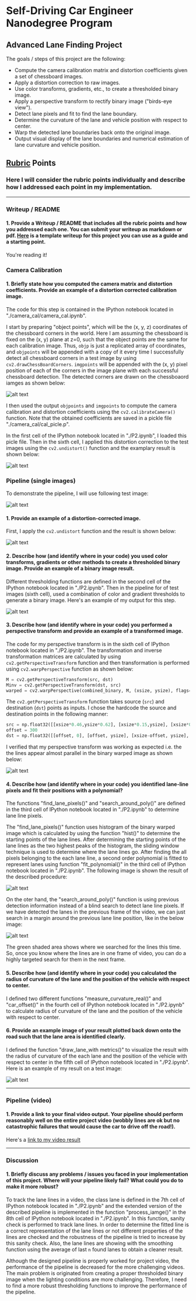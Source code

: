 # Self-Driving Car Engineer Nanodegree Program

## Advanced Lane Finding Project

The goals / steps of this project are the following:

* Compute the camera calibration matrix and distortion coefficients given a set of chessboard images.
* Apply a distortion correction to raw images.
* Use color transforms, gradients, etc., to create a thresholded binary image.
* Apply a perspective transform to rectify binary image ("birds-eye view").
* Detect lane pixels and fit to find the lane boundary.
* Determine the curvature of the lane and vehicle position with respect to center.
* Warp the detected lane boundaries back onto the original image.
* Output visual display of the lane boundaries and numerical estimation of lane curvature and vehicle position.

[//]: # (Image References)

[image1]: ./camera_cal/corner_calibration10.jpg "Chessboard Calibration"
[image2]: ./camera_cal/test.png "Undistorted Chessboard"
[image3]: ./test_images/test3.jpg "Example Image"
[image4]: ./output_images/test3_undist.jpg "Undistort Example"
[image5]: ./output_images/test3_binary.jpg "Binary Example"
[image6]: ./output_images/test3_binary_warped.jpg "Perspective Transform Example"
[image7]: ./output_images/test3_fitlane.jpg "Fit Visual Example"
[image8]: ./output_images/test3_binary_result.jpg "Fit from Previous Example"
[image9]: ./output_images/test3_output.jpg "Output"
[video1]: ./project_video_output.mp4 "Video"

## [Rubric](https://review.udacity.com/#!/rubrics/571/view) Points

### Here I will consider the rubric points individually and describe how I addressed each point in my implementation.  

---

### Writeup / README

#### 1. Provide a Writeup / README that includes all the rubric points and how you addressed each one.  You can submit your writeup as markdown or pdf.  [Here](https://github.com/udacity/CarND-Advanced-Lane-Lines/blob/master/writeup_template.md) is a template writeup for this project you can use as a guide and a starting point.  

You're reading it!

### Camera Calibration

#### 1. Briefly state how you computed the camera matrix and distortion coefficients. Provide an example of a distortion corrected calibration image.

The code for this step is contained in the IPython notebook located in "./camera_cal/camera_cal.ipynb".

I start by preparing "object points", which will be the (x, y, z) coordinates of the chessboard corners in the world. Here I am assuming the chessboard is fixed on the (x, y) plane at z=0, such that the object points are the same for each calibration image.  Thus, `objp` is just a replicated array of coordinates, and `objpoints` will be appended with a copy of it every time I successfully detect all chessboard corners in a test image by using `cv2.drawChessBoardCorners`.  `imgpoints` will be appended with the (x, y) pixel position of each of the corners in the image plane with each successful chessboard detection. The detected corners are drawn on the chessboaord iamges as shown below:

![alt text][image1]

I then used the output `objpoints` and `imgpoints` to compute the camera calibration and distortion coefficients using the `cv2.calibrateCamera()` function. Note that the obtained coefficients are saved in a pickle file "./camera_cal/cal_picle.p".

In the first cell of the IPython notebook located in "./P2.ipynb", I loaded this picle file. Then in the sixth cell, I applied this distortion correction to the test images using the `cv2.undistort()` function and the examplary result is shown below: 

![alt text][image2]

### Pipeline (single images)

To demonstrate the pipeline, I will use following test image:

![alt text][image3]


#### 1. Provide an example of a distortion-corrected image.

First, I apply the `cv2.undistort` function and the result is shown below:

![alt text][image4]

#### 2. Describe how (and identify where in your code) you used color transforms, gradients or other methods to create a thresholded binary image.  Provide an example of a binary image result.

Different thresholding functions are defined in the second cell of the IPython notebook located in "./P2.ipynb". Then in the pipeline for of test images (sixth cell),  used a combination of color and gradient thresholds to generate a binary image. Here's an example of my output for this step.

![alt text][image5]

#### 3. Describe how (and identify where in your code) you performed a perspective transform and provide an example of a transformed image.

The code for my perspective transform is in the sixth cell of IPython notebook located in "./P2.ipynb". The transformation and inverse transformation matrices are calculated by using `cv2.getPerspectiveTransform` function and then transformation is performed using `cv2.warpPerspective` function as shown below:

```python
M = cv2.getPerspectiveTransform(src, dst)
Minv = cv2.getPerspectiveTransform(dst, src)
warped = cv2.warpPerspective(combined_binary, M, (xsize, ysize), flags=cv2.INTER_LINEAR)
```

The `cv2.getPerspectiveTransform` function takes source (`src`) and destination (`dst`) points as inputs.  I chose the hardcode the source and destination points in the following manner:

```python
src = np.float32([[xsize*0.46,ysize*0.62], [xsize*0.15,ysize], [xsize*0.88,ysize], [xsize*0.54,ysize*0.62]])
offset = 300
dst = np.float32([[offset, 0], [offset, ysize], [xsize-offset, ysize], [xsize-offset, 0]])
```

I verified that my perspective transform was working as expected i.e. the the lines appear almost parallel in the binary warped image as shown below:

![alt text][image6]

#### 4. Describe how (and identify where in your code) you identified lane-line pixels and fit their positions with a polynomial?

The functions "find_lane_pixels()" and "search_around_poly()" are defined in the third cell of IPython notebook located in "./P2.ipynb" to determine lane line pixels. 

The "find_lane_pixels()" function uses histogram of the binary warped image which is calculated by using the function "hist()" to determine the starting points of the lane lines. After determining the starting points of the lane lines as the two highest peaks of the histogram, the sliding window technique is used to determine where the lane lines go. After finding the all pixels belonging to the each lane line, a second order polynomial is fitted to represent lanes using function "fit_polynomial()" in the third cell of IPython notebook located in "./P2.ipynb". The following image is shown the result of the described procedure:

![alt text][image7]

On the oter hand, the "search_around_poly()" function is using previous detection information instead of a blind search to detect lane line pixels. If we have detected the lanes in the previous frame of the video, we can just search in a margin around the previous lane line position, like in the below image:

![alt text][image8]

The green shaded area shows where we searched for the lines this time. So, once you know where the lines are in one frame of video, you can do a highly targeted search for them in the next frame.

#### 5. Describe how (and identify where in your code) you calculated the radius of curvature of the lane and the position of the vehicle with respect to center.

I defined two different functions "measure_curvature_real()" and "car_offset()" in the fourth cell of IPython notebook located in "./P2.ipynb" to calculate radius of curvature of the lane and the position of the vehicle with respect to center.


#### 6. Provide an example image of your result plotted back down onto the road such that the lane area is identified clearly.

I defined the function "draw_lane_with metrics()" to visualize the result with the radius of curvature of the each lane and the position of the vehicle with respect to center in the fifth cell of IPython notebook located in "./P2.ipynb".  Here is an example of my result on a test image:

![alt text][image9]

---

### Pipeline (video)

#### 1. Provide a link to your final video output.  Your pipeline should perform reasonably well on the entire project video (wobbly lines are ok but no catastrophic failures that would cause the car to drive off the road!).

Here's a [link to my video result](./project_video_output.mp4)

---

### Discussion

#### 1. Briefly discuss any problems / issues you faced in your implementation of this project.  Where will your pipeline likely fail?  What could you do to make it more robust?

To track the lane lines in a video, the class lane is defined in the 7th cell of IPython notebook located in "./P2.ipynb" and the extended version of the described pipeline is implemented in the function "process_iamge()" in the 8th cell of IPython notebook located in "./P2.ipynb". In this function, sanity check is performed to track lane lines. In order to determine the fitted line is a correct representation of the lane lines or not different properties of the lines are checked and the robustness of the pipeline is tried to increase by this sanity check. Also, the lane lines are showing with the smoothing function using the average of last `n` found lanes to obtain a cleaner result.

Although the designed pipeline is properly worked for project video, the performance of the pipeline is decreased for the more challenging videos. The main problem is originated from creating a proper thresholded binary image when the lighting conditions are more challenging. Therefore, I need to find a more robust thresholding functions to improve the performance of the pipeline.
